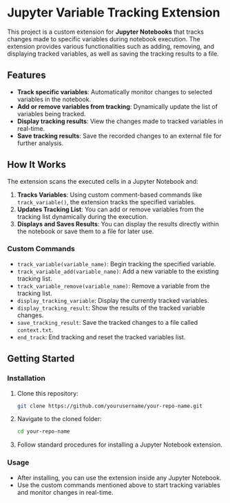 
# Jupyter Variable Tracking Extension

This project is a custom extension for **Jupyter Notebooks** that tracks changes made to specific variables during notebook execution. The extension provides various functionalities such as adding, removing, and displaying tracked variables, as well as saving the tracking results to a file.

## Features

- **Track specific variables**: Automatically monitor changes to selected variables in the notebook.
- **Add or remove variables from tracking**: Dynamically update the list of variables being tracked.
- **Display tracking results**: View the changes made to tracked variables in real-time.
- **Save tracking results**: Save the recorded changes to an external file for further analysis.

## How It Works

The extension scans the executed cells in a Jupyter Notebook and:
1. **Tracks Variables**: Using custom comment-based commands like `track_variable()`, the extension tracks the specified variables.
2. **Updates Tracking List**: You can add or remove variables from the tracking list dynamically during the execution.
3. **Displays and Saves Results**: You can display the results directly within the notebook or save them to a file for later use.

### Custom Commands

- `track_variable(variable_name)`: Begin tracking the specified variable.
- `track_variable_add(variable_name)`: Add a new variable to the existing tracking list.
- `track_variable_remove(variable_name)`: Remove a variable from the tracking list.
- `display_tracking_variable`: Display the currently tracked variables.
- `display_tracking_result`: Show the results of the tracked variable changes.
- `save_tracking_result`: Save the tracked changes to a file called `context.txt`.
- `end_track`: End tracking and reset the tracked variables list.

## Getting Started

### Installation

1. Clone this repository:
   ```bash
   git clone https://github.com/yourusername/your-repo-name.git
   ```

2. Navigate to the cloned folder:
   ```bash
   cd your-repo-name
   ```

3. Follow standard procedures for installing a Jupyter Notebook extension.

### Usage

- After installing, you can use the extension inside any Jupyter Notebook. 
- Use the custom commands mentioned above to start tracking variables and monitor changes in real-time.
